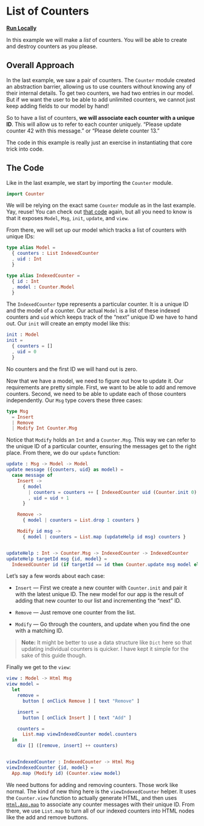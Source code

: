 # List of Counters

**[Run Locally](https://github.com/evancz/elm-architecture-tutorial/)**

In this example we will make a *list* of counters. You will be able to create and destroy counters as you please.


## Overall Approach

In the last example, we saw a pair of counters. The `Counter` module created an abstraction barrier, allowing us to use counters without knowing any of their internal details. To get two counters, we had two entries in our model. But if we want the user to be able to add unlimited counters, we cannot just keep adding fields to our model by hand!

So to have a list of counters, **we will associate each counter with a unique ID**. This will allow us to refer to each counter uniquely. &ldquo;Please update counter 42 with this message.&rdquo; or &ldquo;Please delete counter 13.&rdquo;

The code in this example is really just an exercise in instantiating that core trick into code.


## The Code

Like in the last example, we start by importing the `Counter` module.

```elm
import Counter
```

We will be relying on the exact same `Counter` module as in the last example. Yay, reuse! You can check out [that code](https://github.com/evancz/elm-architecture-tutorial/blob/master/nesting/Counter.elm) again, but all you need to know is that it exposes `Model`, `Msg`, `init`, `update`, and `view`.

From there, we will set up our model which tracks a list of counters with unique IDs:

```elm
type alias Model =
  { counters : List IndexedCounter
  , uid : Int
  }

type alias IndexedCounter =
  { id : Int
  , model : Counter.Model
  }
```

The `IndexedCounter` type represents a particular counter. It is a unique ID and the model of a counter. Our actual `Model` is a list of these indexed counters and `uid` which keeps track of the &ldquo;next&rdquo; unique ID we have to hand out. Our `init` will create an empty model like this:

```elm
init : Model
init =
  { counters = []
  , uid = 0
  }
```

No counters and the first ID we will hand out is zero.

Now that we have a model, we need to figure out how to update it. Our requirements are pretty simple. First, we want to be able to add and remove counters. Second, we need to be able to update each of those counters independently. Our `Msg` type covers these three cases:

```elm
type Msg
  = Insert
  | Remove
  | Modify Int Counter.Msg
```

Notice that `Modify` holds an `Int` and a `Counter.Msg`. This way we can refer to the unique ID of a particular counter, ensuring the messages get to the right place. From there, we do our `update` function:

```elm
update : Msg -> Model -> Model
update message ({counters, uid} as model) =
  case message of
    Insert ->
      { model
        | counters = counters ++ [ IndexedCounter uid (Counter.init 0) ]
        , uid = uid + 1
      }

    Remove ->
      { model | counters = List.drop 1 counters }

    Modify id msg ->
      { model | counters = List.map (updateHelp id msg) counters }


updateHelp : Int -> Counter.Msg -> IndexedCounter -> IndexedCounter
updateHelp targetId msg {id, model} =
  IndexedCounter id (if targetId == id then Counter.update msg model else model)
```

Let&rsquo;s say a few words about each case:

  - `Insert` &mdash; First we create a new counter with `Counter.init` and pair it with the latest unique ID. The new model for our app is the result of adding that new counter to our list and incrementing the &ldquo;next&rdquo; ID.

  - `Remove` &mdash; Just remove one counter from the list.

  - `Modify` &mdash; Go through the counters, and update when you find the one with a matching ID.

> **Note:** It might be better to use a data structure like `Dict` here so that updating individual counters is quicker. I have kept it simple for the sake of this guide though.

Finally we get to the `view`:

```elm
view : Model -> Html Msg
view model =
  let
    remove =
      button [ onClick Remove ] [ text "Remove" ]

    insert =
      button [ onClick Insert ] [ text "Add" ]

    counters =
      List.map viewIndexedCounter model.counters
  in
    div [] ([remove, insert] ++ counters)


viewIndexedCounter : IndexedCounter -> Html Msg
viewIndexedCounter {id, model} =
  App.map (Modify id) (Counter.view model)
```

We need buttons for adding and removing counters. Those work like normal. The kind of new thing here is the `viewIndexedCounter` helper. It uses the `Counter.view` function to actually generate HTML, and then uses [`Html.App.map`](http://package.elm-lang.org/packages/elm-lang/html/latest/Html-App#map) to associate any counter messages with their unique ID. From there, we use `List.map` to turn all of our indexed counters into HTML nodes like the add and remove buttons.
